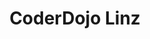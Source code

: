 ---
title: "CoderDojo Linz"
slides:
    - slide:
        title: "Wir feiern Geburtstag!"
        description: "Vor fünf Jahren fand das erste CoderDojo in Linz statt.Seitdem wird alle zwei Wochen programmiert und gelötet.  \nEin großes Dankeschön an alle Mentoren, die das möglich machen!  \n❤❤❤"
        img: "hero-erstes-coderdojo.jpg"
    - slide:
        title: "Zu Gast auf der Uni Linz"
        description: "In den Sommerferien durften wir das CoderDojo im Science Park der Uni Linz abhalten."
        img: "uni-linz.jpg"
    - slide:
        title: "Löten & Elektronik"
        description: "In der Werkstatt des Wissensturms wird gelötet."
        img: "loeten.jpg"
        position: "50% 100%"
    - slide:
        title: "Robotik-Workshop"
        description: "Die HTL Leonding war zu Gast mit ihren programmierbaren Robotern."
        img: "roboter.jpg"
    - slide:
        title: "Ars Electronica Festival"
        description: "Beim Ars Electronica Festival wird am CoderDojo Stand im U19 Bereich programmiert und gelötet."
        img: "ars-electronica-festival.jpg"
aliases:
    - /kontakt.html
---